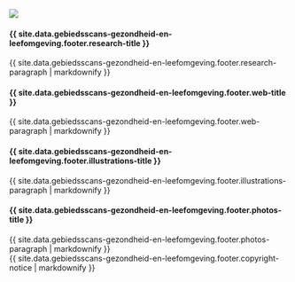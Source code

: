 <footer class="s-footer --r2">
    <div class="l-wrapper">
        <div class="s-footer__main">
            <div>
                <img src="{{ site.image_path }}/r2/logo-footer.png">
            </div>
            <div>
                <h4 class="s-footer__heading">{{ site.data.gebiedsscans-gezondheid-en-leefomgeving.footer.research-title }}</h4>
                {{ site.data.gebiedsscans-gezondheid-en-leefomgeving.footer.research-paragraph | markdownify }}
            </div>
            <div>
                <h4 class="s-footer__heading">{{ site.data.gebiedsscans-gezondheid-en-leefomgeving.footer.web-title }}</h4>
                {{ site.data.gebiedsscans-gezondheid-en-leefomgeving.footer.web-paragraph | markdownify }}
                <h4 class="s-footer__heading u-mt+">{{ site.data.gebiedsscans-gezondheid-en-leefomgeving.footer.illustrations-title }}</h4>
                {{ site.data.gebiedsscans-gezondheid-en-leefomgeving.footer.illustrations-paragraph | markdownify }}
            </div>
            <div>
                <h4 class="s-footer__heading">{{ site.data.gebiedsscans-gezondheid-en-leefomgeving.footer.photos-title }}</h4>
                {{ site.data.gebiedsscans-gezondheid-en-leefomgeving.footer.photos-paragraph | markdownify }}
            </div>
        </div>
    </div>
    <div class="s-footer__sub">
        {{ site.data.gebiedsscans-gezondheid-en-leefomgeving.footer.copyright-notice | markdownify }}
    </div>
</footer>
